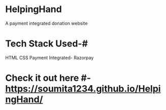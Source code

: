 # HelpingHand
A payment integrated donation website
# Tech Stack Used-#
 HTML
 CSS
 Payment Integrated- Razorpay
 
 # Check it out here #- https://soumita1234.github.io/HelpingHand/
